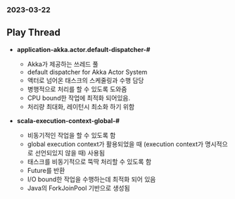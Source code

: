 ### 2023-03-22

## Play Thread
- **application-akka.actor.default-dispatcher-#**
  - Akka가 제공하는 쓰레드 풀
  - default dispatcher for Akka Actor System
  - 액터로 넘어온 태스크의 스케줄링과 수행 담당
  - 병행적으로 처리를 할 수 있도록 도와줌
  - CPU bound한 작업에 최적화 되어있음. 
  - 처리량 최대화, 레이턴시 최소화 하기 위함

- **scala-execution-context-global-#**
  - 비동기적인 작업을 할 수 있도록 함
  - global execution context가 활용되었을 때 (execution context가 명시적으로 선언되있지 않을 때) 사용됨
  - 태스크를 비동기적으로 뚝딱 처리할 수 있도록 함
  - Future를 반환
  - I/O bound한 작업을 수행하는데 최적화 되어 있음
  - Java의 ForkJoinPool 기반으로 생성됨